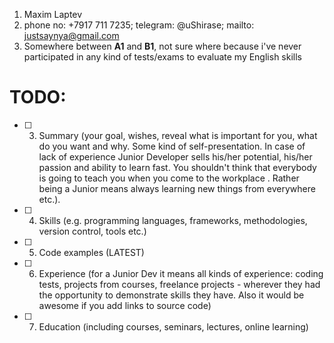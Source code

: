 1. Maxim Laptev
2. phone no: +7917 711 7235; telegram: @uShirase; mailto: justsaynya@gmail.com
8. Somewhere between **A1** and **B1**, not sure where because i've never participated in any kind of tests/exams to evaluate my English skills
# TODO:
- [ ] 3. Summary (your goal, wishes, reveal what is important for you, what do you want and why.
Some kind of self-presentation. In case of lack of experience  Junior Developer sells his/her potential, his/her passion and ability to learn fast. You shouldn't think that everybody is going to teach you when you come to the workplace . Rather being a Junior means always learning new things from everywhere etc.).
- [ ] 4. Skills (e.g. programming languages, frameworks, methodologies, version control, tools etc.)
- [ ] 5. Code examples (LATEST)
- [ ] 6. Experience (for a Junior Dev it means all kinds of experience: coding tests, projects from courses, freelance projects - wherever they had the opportunity to demonstrate skills they have. Also it would be awesome if you add links to source code)
- [ ] 7. Education (including courses, seminars, lectures, online learning)
